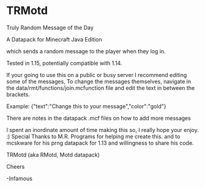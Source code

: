 # TRMotd
Truly Random Message of the Day

A Datapack for Minecraft Java Edition

which sends a random message to the player when they log in.


Tested in 1.15, potentially compatible with 1.14.


If your going to use this on a public or busy server I recommend editing some of the messages,
To change the messages themselves, 
navigate in the data/rmt/functions/join.mcfunction file and edit the text in between the brackets.

Example:
{"text":"Change this to your message","color":"gold"}


There are notes in the datapack .mcf files on how to add more messages


I spent an inordinate amount of time making this so, I really hope your enjoy. :)
Special Thanks to M.R. Programs for helping me create this.
and to mcskware for his prng datapack for 1.13 and willingness to share his code.


TRMotd (aka RMotd, Motd datapack)


Cheers

-Infamous
